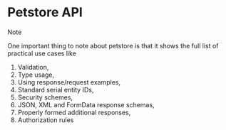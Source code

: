 # Petstore API

>[!NOTE]
>One important thing to note about petstore is that it shows the full list of practical use cases like
>1. Validation,
>2. Type usage,
>3. Using response/request examples,
>4. Standard serial entity IDs,
>5. Security schemes,
>6. JSON, XML and FormData response schemas,
>7. Properly formed additional responses,
>8. Authorization rules

